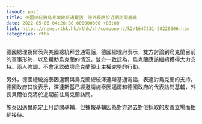 ```yaml
---
layout: post
title: 德國總統與烏克蘭總統通電話　德外長將於近期訪問基輔
date: 2022-05-06 04:26:08.000000000 +08:00
link: https://news.rthk.hk/rthk/ch/component/k2/1647231-20220506.htm
categories: rthk
---
```


德國總理朔爾茨與美國總統拜登通電話，德國總理府表示，雙方討論到烏克蘭目前的軍事形勢，以及援助烏克蘭的情況，雙方一致認為，烏克蘭應該繼續獲得大力支持。兩人強調，不會承認破壞烏克蘭領土主權完整的行動。

另外，德國總統施泰因邁爾與烏克蘭總統澤連斯基通電話，表達對烏克蘭的支持。德國政府其後表示，澤連斯基已經邀請施泰因邁爾和德國政府的代表訪問基輔，外長貝爾伯克將於近期前往烏克蘭訪問。

施泰因邁爾原定上月訪問基輔，但據報基輔因為對方過去對俄採取的友善立場而拒絕接待。
